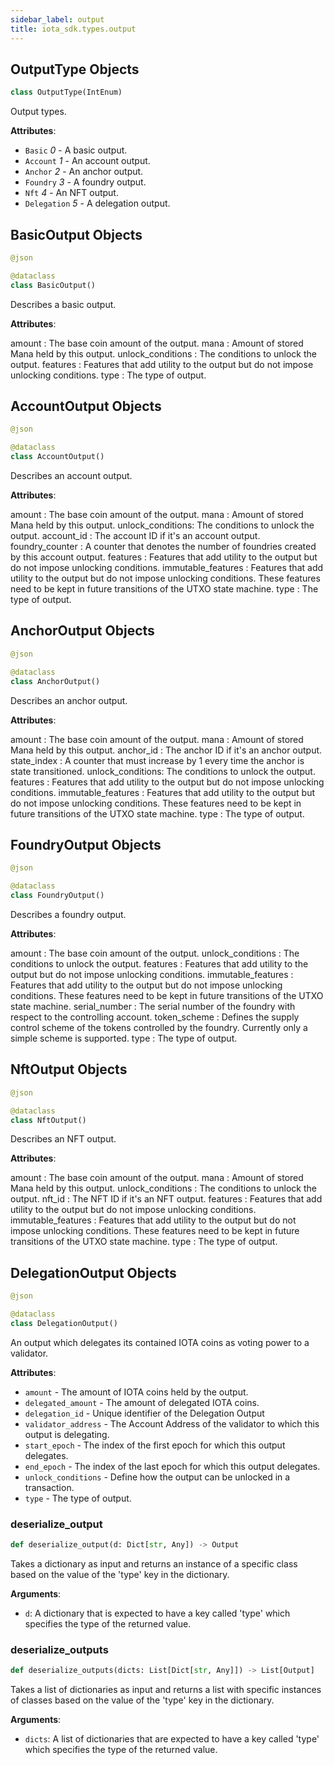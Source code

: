 ```yaml
---
sidebar_label: output
title: iota_sdk.types.output
---
```


## OutputType Objects

```python
class OutputType(IntEnum)
```

Output types.

**Attributes**:

- `Basic` _0_ - A basic output.
- `Account` _1_ - An account output.
- `Anchor` _2_ - An anchor output.
- `Foundry` _3_ - A foundry output.
- `Nft` _4_ - An NFT output.
- `Delegation` _5_ - A delegation output.

## BasicOutput Objects

```python
@json

@dataclass
class BasicOutput()
```

Describes a basic output.

**Attributes**:

  amount :
  The base coin amount of the output.
  mana :
  Amount of stored Mana held by this output.
  unlock_conditions :
  The conditions to unlock the output.
  features :
  Features that add utility to the output but do not impose unlocking conditions.
  type :
  The type of output.

## AccountOutput Objects

```python
@json

@dataclass
class AccountOutput()
```

Describes an account output.

**Attributes**:

  amount :
  The base coin amount of the output.
  mana :
  Amount of stored Mana held by this output.
  unlock_conditions:
  The conditions to unlock the output.
  account_id :
  The account ID if it&#x27;s an account output.
  foundry_counter :
  A counter that denotes the number of foundries created by this account output.
  features :
  Features that add utility to the output but do not impose unlocking conditions.
  immutable_features :
  Features that add utility to the output but do not impose unlocking conditions. These features need to be kept in future transitions of the UTXO state machine.
  type :
  The type of output.

## AnchorOutput Objects

```python
@json

@dataclass
class AnchorOutput()
```

Describes an anchor output.

**Attributes**:

  amount :
  The base coin amount of the output.
  mana :
  Amount of stored Mana held by this output.
  anchor_id :
  The anchor ID if it&#x27;s an anchor output.
  state_index :
  A counter that must increase by 1 every time the anchor is state transitioned.
  unlock_conditions:
  The conditions to unlock the output.
  features :
  Features that add utility to the output but do not impose unlocking conditions.
  immutable_features :
  Features that add utility to the output but do not impose unlocking conditions. These features need to be kept in future transitions of the UTXO state machine.
  type :
  The type of output.

## FoundryOutput Objects

```python
@json

@dataclass
class FoundryOutput()
```

Describes a foundry output.

**Attributes**:

  amount :
  The base coin amount of the output.
  unlock_conditions :
  The conditions to unlock the output.
  features :
  Features that add utility to the output but do not impose unlocking conditions.
  immutable_features :
  Features that add utility to the output but do not impose unlocking conditions. These features need to be kept in future transitions of the UTXO state machine.
  serial_number :
  The serial number of the foundry with respect to the controlling account.
  token_scheme :
  Defines the supply control scheme of the tokens controlled by the foundry. Currently only a simple scheme is supported.
  type :
  The type of output.

## NftOutput Objects

```python
@json

@dataclass
class NftOutput()
```

Describes an NFT output.

**Attributes**:

  amount :
  The base coin amount of the output.
  mana :
  Amount of stored Mana held by this output.
  unlock_conditions :
  The conditions to unlock the output.
  nft_id :
  The NFT ID if it&#x27;s an NFT output.
  features :
  Features that add utility to the output but do not impose unlocking conditions.
  immutable_features :
  Features that add utility to the output but do not impose unlocking conditions. These features need to be kept in future transitions of the UTXO state machine.
  type :
  The type of output.

## DelegationOutput Objects

```python
@json

@dataclass
class DelegationOutput()
```

An output which delegates its contained IOTA coins as voting power to a validator.

**Attributes**:

- `amount` - The amount of IOTA coins held by the output.
- `delegated_amount` - The amount of delegated IOTA coins.
- `delegation_id` - Unique identifier of the Delegation Output
- `validator_address` - The Account Address of the validator to which this output is delegating.
- `start_epoch` - The index of the first epoch for which this output delegates.
- `end_epoch` - The index of the last epoch for which this output delegates.
- `unlock_conditions` - Define how the output can be unlocked in a transaction.
- `type` - The type of output.

### deserialize\_output

```python
def deserialize_output(d: Dict[str, Any]) -> Output
```

Takes a dictionary as input and returns an instance of a specific class based on the value of the &#x27;type&#x27; key in the dictionary.

**Arguments**:

  * `d`: A dictionary that is expected to have a key called &#x27;type&#x27; which specifies the type of the returned value.

### deserialize\_outputs

```python
def deserialize_outputs(dicts: List[Dict[str, Any]]) -> List[Output]
```

Takes a list of dictionaries as input and returns a list with specific instances of classes based on the value of the &#x27;type&#x27; key in the dictionary.

**Arguments**:

  * `dicts`: A list of dictionaries that are expected to have a key called &#x27;type&#x27; which specifies the type of the returned value.

